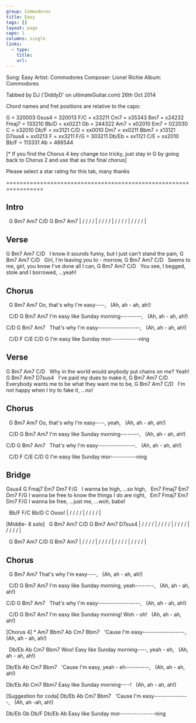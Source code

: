 ```yaml
---
group: Commodores
title: Easy
tags: []
layout: page
capo: 1
columns: single
links: 
  - type: 
    title: 
    url: 
---
```


Song: Easy
Artist: Commodores
Composer: Lionel Richie
Album: Commodores

Tabbed by DJ ('DiddyD' on ultimateGuitar.com)  26th Oct 2014

Chord names and fret positions are relative to the capo:

G   = 320003   Gsus4 = 320013   F/C   = x33211   Cm7    = x35343
Bm7 = x24232   Fmaj7 = 133210   Bb/D  = xx0221   Gb     = 244322
Am7 = x02010   Em7   = 022030   C     = x32010   Db/F   = xx3121
C/D = xx0010   Dm7   = xx0211   Bbm7  = x13121   D7sus4 = xx0213
F   = xx3211   F/G   = 303211   Db/Eb = xx1121
C/E = xx2010   Bb/F  = 113331   Ab    = 466544

[* If you find the Chorus 4 key change too tricky, just stay
in G by going back to Chorus 2 and use that as the final chorus]

Please select a star rating for this tab, many thanks

=================================================================

## Intro
&nbsp;  G     Bm7      Am7   C/D      G     Bm7      Am7
|  /  /  /  /  |  /  /  /  /  |  /  /  /  /  |  /  /  /  /  |

## Verse
G                   Bm7                     Am7             C/D
&nbsp;  I know it sounds funny, but I just can't stand the pain,
G            Bm7              Am7     C/D
&nbsp;  Girl, I'm leaving you to - morrow,
G           Bm7                          Am7          C/D
&nbsp;  Seems to me, girl, you know I've done all I can,
G             Bm7                 Am7                 C/D
&nbsp;  You see, I begged, stole and I borrowed, ...yeah!

## Chorus
&nbsp;                  G        Bm7      Am7
Oo, that's why I'm easy----,
&nbsp;                      (Ah, ah - ah, ah!)

&nbsp;   C/D              G         Bm7      Am7
I'm easy like Sunday morning---------,
&nbsp;                         (Ah, ah - ah, ah!)

C/D                  G         Bm7      Am7
&nbsp;     That's why I'm easy------------------,
&nbsp;                         (Ah, ah - ah, ah!)

&nbsp;   C/D              F   C/E  C/D   G
I'm easy like Sunday mor------------ning

## Verse
G              Bm7                     Am7           C/D
&nbsp;   Why in the world would anybody put chains on me?     Yeah!
G        Bm7                  Am7    D7sus4
&nbsp;   I've paid my dues to make it,
G             Bm7                      Am7            C/D
&nbsp;   Everybody wants me to be what they want me to be,
G           Bm7                 Am7               C/D
&nbsp;   I'm not happy when I try to fake it, ...no!

## Chorus
&nbsp;                  G         Bm7      Am7
Oo, that's why I'm easy----, yeah,
&nbsp;                       (Ah, ah - ah, ah!)

&nbsp;   C/D              G         Bm7      Am7
I'm easy like Sunday morning--------,
&nbsp;                         (Ah, ah - ah, ah!)

C/D                 G        Bm7      Am7
&nbsp;    That's why I'm easy----------------,
&nbsp;                       (Ah, ah - ah, ah!)

&nbsp;   C/D              F   C/E  C/D  G
I'm easy like Sunday mor-----------ning

## Bridge
Gsus4 G              Fmaj7    Em7 Dm7   F/G
&nbsp;         I wanna be high, ...so  high,
&nbsp;       Em7 Fmaj7                        Em7 Dm7   F/G
I wanna be  free to know the things I do are right,
&nbsp;       Em7 Fmaj7    Em7  Dm7 F/G
I wanna be  free, ...just me,   ...woh, babe!

&nbsp; Bb/F  F/C      Bb/D   C        Oooo!
|  /  /  /  /  |  /  /  /  /  |

[Middle- 8 solo]
&nbsp;  G    Bm7      Am7   C/D       G    Bm7      Am7  D7sus4
|  /  /  /  /  |  /  /  /  /  |  /  /  /  /  |  /  /  /  /  |

&nbsp;  G    Bm7      Am7   C/D       G    Bm7       Am7
|  /  /  /  /  |  /  /  /  /  |  /  /  /  /  |  /  /  /  /  |

## Chorus
&nbsp;              G       Bm7      Am7
That's why I'm easy----,
&nbsp;                 (Ah, ah - ah, ah!)

&nbsp;   C/D              G        Bm7      Am7
I'm easy like Sunday morning, yeah--------,
&nbsp;                        (Ah, ah - ah, ah!)

C/D                 G         Bm7      Am7
&nbsp;    That's why I'm easy------------------,
&nbsp;                        (Ah, ah - ah, ah!)

&nbsp;   C/D              G         Bm7        Am7
I'm easy like Sunday morning!       Woh - oh!
&nbsp;                         (Ah, ah - ah,   ah!)

[Chorus 4] *
Am7 Bbm7             Ab        Cm7      Bbm7
&nbsp;         'Cause I'm easy------------------,
&nbsp;                         (Ah, ah - ah, ah!)

&nbsp;    Db/Eb            Ab          Cm7         Bbm7
Woo! Easy like Sunday morning----,     yeah - eh,
&nbsp;                            (Ah, ah - ah,    ah!)

Db/Eb             Ab           Cm7      Bbm7
&nbsp;      'Cause I'm easy, yeah - eh----------,
&nbsp;                        (Ah,  ah - ah, ah!)

Db/Eb            Ab          Cm7      Bbm7
Easy like Sunday morning----!
&nbsp;                       (Ah, ah - ah, ah!)

[Suggestion for coda]
Db/Eb            Ab      Cm7    Bbm7
&nbsp;     'Cause I'm easy---------------,
&nbsp;                   (Ah, ah -ah, ah!)

Db/Eb            Gb   Db/F  Db/Eb  Ab
Easy like Sunday mor---------------ning

